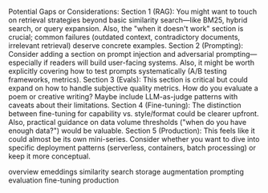 Potential Gaps or Considerations:
Section 1 (RAG): You might want to touch on retrieval strategies beyond basic similarity search—like BM25, hybrid search, or query expansion. Also, the "when it doesn't work" section is crucial; common failures (outdated context, contradictory documents, irrelevant retrieval) deserve concrete examples.
Section 2 (Prompting): Consider adding a section on prompt injection and adversarial prompting—especially if readers will build user-facing systems. Also, it might be worth explicitly covering how to test prompts systematically (A/B testing frameworks, metrics).
Section 3 (Evals): This section is critical but could expand on how to handle subjective quality metrics. How do you evaluate a poem or creative writing? Maybe include LLM-as-judge patterns with caveats about their limitations.
Section 4 (Fine-tuning): The distinction between fine-tuning for capability vs. style/format could be clearer upfront. Also, practical guidance on data volume thresholds ("when do you have enough data?") would be valuable.
Section 5 (Production): This feels like it could almost be its own mini-series. Consider whether you want to dive into specific deployment patterns (serverless, containers, batch processing) or keep it more conceptual.

overview
emeddings
similarity
search
storage
augmentation
prompting
evaluation
fine-tuning
production
